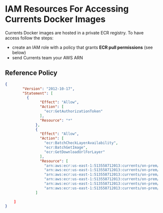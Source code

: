 # IAM Resources For Accessing Currents Docker Images

Currents Docker images are hosted in a private ECR registry. To have access follow the steps:

- create an IAM role with a policy that grants **ECR pull permissions** (see below)
- send Currents team your AWS ARN


## Reference Policy

```json
{
		"Version": "2012-10-17",
		"Statement": [
		  {
				"Effect": "Allow",
				"Action": [
				  "ecr:GetAuthorizationToken"
				],
				"Resource": "*"
			  },
			  {
				"Effect": "Allow",
				"Action": [
				  "ecr:BatchCheckLayerAvailability",
				  "ecr:BatchGetImage",
				  "ecr:GetDownloadUrlForLayer"
				],
				"Resource": [
				  "arn:aws:ecr:us-east-1:513558712013:currents/on-prem/api/*",
				  "arn:aws:ecr:us-east-1:513558712013:currents/on-prem/change-streams/*",
				  "arn:aws:ecr:us-east-1:513558712013:currents/on-prem/director/*",
				  "arn:aws:ecr:us-east-1:513558712013:currents/on-prem/scheduler/*",
				  "arn:aws:ecr:us-east-1:513558712013:currents/on-prem/writer/*"
				  "arn:aws:ecr:us-east-1:513558712013:currents/on-prem/webhooks/*"
			  ]
		  
	]
}
```


